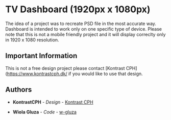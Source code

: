 # TV Dashboard (1920px x 1080px)

The idea of a project was to recreate PSD file in the most accurate way. Dashboard is intended to work only on one specific type of device. Please note that this is not a mobile friendly project and it will display correclty only in 1920 x 1080 resolution.

## Important Information

This is not a free design project please contact [Kontrast CPH](https://www.kontrastcph.dk/ if you would like to use that design.

## Authors

- **KontrastCPH** - _Design_ - [Kontrast CPH](https://www.kontrastcph.dk/)

- **Wiola Gluza** - _Code_ - [w-gluza](https://github.com/w-gluza)
